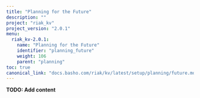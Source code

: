 ```yaml
---
title: "Planning for the Future"
description: ""
project: "riak_kv"
project_version: "2.0.1"
menu:
  riak_kv-2.0.1:
    name: "Planning for the Future"
    identifier: "planning_future"
    weight: 106
    parent: "planning"
toc: true
canonical_link: "docs.basho.com/riak/kv/latest/setup/planning/future.md"
---
```


**TODO: Add content**
